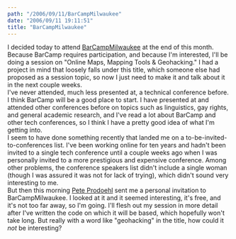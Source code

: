 ```yaml
---
path: "/2006/09/11/BarCampMilwaukee" 
date: "2006/09/11 19:11:51" 
title: "BarCampMilwaukee" 
---
```

I decided today to attend <a href="http://barcampmilwaukee.com/">BarCampMilwaukee</a> at the end of this month. Because BarCamp requires participation, and because I'm interested, I'll be doing a session on "Online Maps, Mapping Tools &amp; Geohacking." I had a project in mind that loosely falls under this title, which someone else had proposed as a session topic, so now I just need to make it and talk about it in the next couple weeks.<br>I've never attended, much less presented at, a technical conference before. I think BarCamp will be a good place to start. I have presented at and attended other conferences before on topics such as linguistics, gay rights, and general academic research, and I've read a lot about BarCamp and other tech conferences, so I think I have a pretty good idea of what I'm getting into.<br>I seem to have done something recently that landed me on a to-be-invited-to-conferences list. I've been working online for ten years and hadn't been invited to a single tech conference until a couple weeks ago when I was personally invited to a more prestigious and expensive conference. Among other problems, the conference speakers list didn't include a single woman (though I was assured it was not for lack of trying), which didn't sound very interesting to me.<br>But then this morning <a href="http://rasterweb.net/">Pete Prodoehl</a> sent me a personal invitation to BarCampMilwaukee. I looked at it and it seemed interesting, it's free, and it's not too far away, so I'm going. I'll flesh out my session in more detail after I've written the code on which it will be based, which hopefully won't take long. But really with a word like "geohacking" in the title, how could it *not* be interesting?